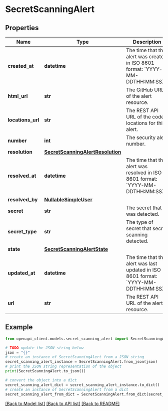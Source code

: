 # SecretScanningAlert


## Properties

Name | Type | Description | Notes
------------ | ------------- | ------------- | -------------
**created_at** | **datetime** | The time that the alert was created in ISO 8601 format: &#x60;YYYY-MM-DDTHH:MM:SSZ&#x60;. | [optional] [readonly] 
**html_url** | **str** | The GitHub URL of the alert resource. | [optional] [readonly] 
**locations_url** | **str** | The REST API URL of the code locations for this alert. | [optional] 
**number** | **int** | The security alert number. | [optional] [readonly] 
**resolution** | [**SecretScanningAlertResolution**](SecretScanningAlertResolution.md) |  | [optional] 
**resolved_at** | **datetime** | The time that the alert was resolved in ISO 8601 format: &#x60;YYYY-MM-DDTHH:MM:SSZ&#x60;. | [optional] 
**resolved_by** | [**NullableSimpleUser**](NullableSimpleUser.md) |  | [optional] 
**secret** | **str** | The secret that was detected. | [optional] 
**secret_type** | **str** | The type of secret that secret scanning detected. | [optional] 
**state** | [**SecretScanningAlertState**](SecretScanningAlertState.md) |  | [optional] 
**updated_at** | **datetime** | The time that the alert was last updated in ISO 8601 format: &#x60;YYYY-MM-DDTHH:MM:SSZ&#x60;. | [optional] [readonly] 
**url** | **str** | The REST API URL of the alert resource. | [optional] [readonly] 

## Example

```python
from openapi_client.models.secret_scanning_alert import SecretScanningAlert

# TODO update the JSON string below
json = "{}"
# create an instance of SecretScanningAlert from a JSON string
secret_scanning_alert_instance = SecretScanningAlert.from_json(json)
# print the JSON string representation of the object
print(SecretScanningAlert.to_json())

# convert the object into a dict
secret_scanning_alert_dict = secret_scanning_alert_instance.to_dict()
# create an instance of SecretScanningAlert from a dict
secret_scanning_alert_from_dict = SecretScanningAlert.from_dict(secret_scanning_alert_dict)
```
[[Back to Model list]](../README.md#documentation-for-models) [[Back to API list]](../README.md#documentation-for-api-endpoints) [[Back to README]](../README.md)


